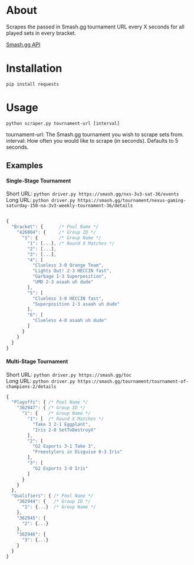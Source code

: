 # About

Scrapes the passed in Smash.gg tournament URL every X seconds for all played sets in every bracket.

[Smash.gg API](https://help.smash.gg/hc/en-us/articles/217471947-API-Access)  

# Installation

`pip install requests`

# Usage

`python scraper.py tournament-url [interval]`

tournament-url: The Smash.gg tournament you wish to scrape sets from.  
interval: How often you would like to scrape (in seconds). Defaults to 5 seconds.  

## Examples

#### Single-Stage Tournament

Short URL: `python driver.py https://smash.gg/nxs-3v3-sat-36/events`  
Long URL: `python driver.py https://smash.gg/tournament/nexus-gaming-saturday-150-na-3v3-weekly-tournament-36/details`  

```js tournament.json

{
  "Bracket": {      /* Pool Name */
    "426004": {     /* Group ID */
      "1": {        /* Group Name */
        "1": [...], /* Round X Matches */
        "2": [...], 
        "3": [...], 
        "4": [
          "Clueless 3-0 Orange Team", 
          "Lights Out! 2-3 HECCIN fast", 
          "Garbage 1-3 Superposition", 
          "UMD 2-3 asaah uh dude"
        ], 
        "5": [
          "Clueless 3-0 HECCIN fast", 
          "Superposition 2-3 asaah uh dude"
        ], 
        "6": [
          "Clueless 4-0 asaah uh dude"
        ]
      }
    }
  }
}

``` 

#### Multi-Stage Tournament

Short URL: `python driver.py https://smash.gg/toc`  
Long URL: `python driver.py https://smash.gg/tournament/tournament-of-champions-2/details`  

```js tournament.json
{
  "Playoffs": { /* Pool Name */
    "362947": { /* Group ID */
      "1": {    /* Group Name */
        "1": [  /* Round X Matches */
          "Take 3 2-1 Eggplant", 
          "Iris 2-0 SetToDestroyX"
        ], 
        "2": [
          "G2 Esports 3-1 Take 3", 
          "Freestylers in Disguise 0-3 Iris"
        ], 
        "3": [
          "G2 Esports 3-0 Iris"
        ]
      }
    }
  }, 
  "Qualifiers": { /* Pool Name */
    "362944": {   /* Group ID */
      "1": {...}  /* Group Name */
    }, 
    "362945": {
      "2": {...}
    }, 
    "362946": {
      "3": {...}
    }
  }
}

```